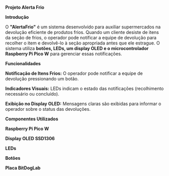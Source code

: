 **Projeto Alerta Frio**

**Introdução**

O **"AlertaFrio"** é um sistema desenvolvido para auxiliar supermercados na devolução eficiente de produtos frios. Quando um cliente desiste de itens da seção de frios, o operador pode notificar a equipe de devolução para recolher o item e devolvê-lo à seção apropriada antes que ele estrague. O sistema utiliza **botões, LEDs, um display OLED e o microcontrolador Raspberry Pi Pico W** para gerenciar essas notificações.

**Funcionalidades**

**Notificação de Itens Frios:** O operador pode notificar a equipe de devolução pressionando um botão.

**Indicadores Visuais:** LEDs indicam o estado das notificações (recolhimento necessário ou concluído).

**Exibição no Display OLED:** Mensagens claras são exibidas para informar o operador sobre o status das devoluções.

**Componentes Utilizados**

**Raspberry Pi Pico W**

**Display OLED SSD1306**

**LEDs**

**Botões**

**Placa BitDogLab**


